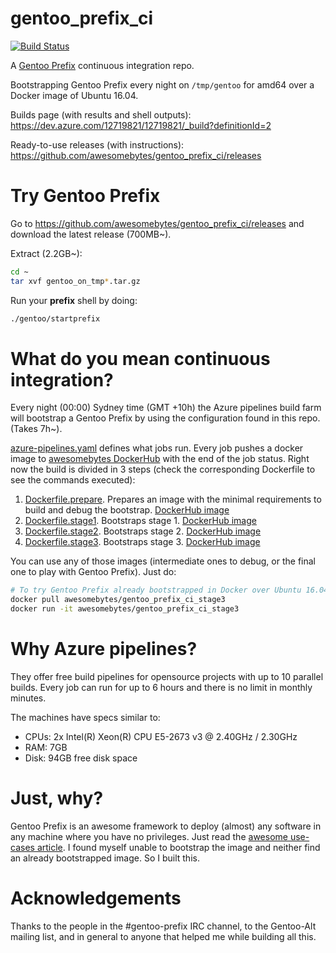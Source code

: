 # gentoo_prefix_ci
[![Build Status](https://dev.azure.com/12719821/12719821/_apis/build/status/awesomebytes.gentoo_prefix_ci)](https://dev.azure.com/12719821/12719821/_build/latest?definitionId=2)

A [Gentoo Prefix](https://wiki.gentoo.org/wiki/Project:Prefix) continuous integration repo.

Bootstrapping Gentoo Prefix every night on `/tmp/gentoo` for amd64 over a Docker image of Ubuntu 16.04.

Builds page (with results and shell outputs): https://dev.azure.com/12719821/12719821/_build?definitionId=2

Ready-to-use releases (with instructions): https://github.com/awesomebytes/gentoo_prefix_ci/releases

# Try Gentoo Prefix
Go to https://github.com/awesomebytes/gentoo_prefix_ci/releases and download the latest release (700MB~).

Extract (2.2GB~):
```bash
cd ~
tar xvf gentoo_on_tmp*.tar.gz
```

Run your **prefix** shell by doing:
```bash
./gentoo/startprefix
```


# What do you mean continuous integration?

Every night (00:00) Sydney time (GMT +10h) the Azure pipelines build farm will bootstrap a Gentoo Prefix by using the configuration found in this repo. (Takes 7h~).

[azure-pipelines.yaml](azure-pipelines.yaml) defines what jobs run. Every job pushes a docker image to [awesomebytes DockerHub](https://hub.docker.com/u/awesomebytes/) with the end of the job status.
Right now the build is divided in 3 steps (check the corresponding Dockerfile to see the commands executed):

1. [Dockerfile.prepare](bootstrap_stage/Dockerfile.prepare). Prepares an image with the minimal requirements to build and debug the bootstrap. [DockerHub image](https://hub.docker.com/r/awesomebytes/gentoo_prefix_ci_prepare/)
1. [Dockerfile.stage1](bootstrap_stage/Dockerfile.stage1). Bootstraps stage 1. [DockerHub image](https://hub.docker.com/r/awesomebytes/gentoo_prefix_ci_stage1/)
1. [Dockerfile.stage2](bootstrap_stage/Dockerfile.stage2). Bootstraps stage 2. [DockerHub image](https://hub.docker.com/r/awesomebytes/gentoo_prefix_ci_stage2/)
1. [Dockerfile.stage3](bootstrap_stage/Dockerfile.stage3). Bootstraps stage 3. [DockerHub image](https://hub.docker.com/r/awesomebytes/gentoo_prefix_ci_stage3/)

You can use any of those images (intermediate ones to debug, or the final one to play with Gentoo Prefix). Just do:

```bash
# To try Gentoo Prefix already bootstrapped in Docker over Ubuntu 16.04 in /tmp/gentoo
docker pull awesomebytes/gentoo_prefix_ci_stage3
docker run -it awesomebytes/gentoo_prefix_ci_stage3
```


# Why Azure pipelines?
They offer free build pipelines for opensource projects with up to 10 parallel builds. Every job can run for up to 6 hours and there is no limit in monthly minutes.

The machines have specs similar to:
* CPUs: 2x Intel(R) Xeon(R) CPU E5-2673 v3 @ 2.40GHz / 2.30GHz
* RAM: 7GB
* Disk: 94GB free disk space

# Just, why?
Gentoo Prefix is an awesome framework to deploy (almost) any software in any machine where you have no privileges. Just read the [awesome use-cases article](https://wiki.gentoo.org/wiki/Project:Prefix/Use_cases). I found myself unable to bootstrap the image and neither find an already bootstrapped image. So I built this.

# Acknowledgements
Thanks to the people in the #gentoo-prefix IRC channel, to the Gentoo-Alt mailing list, and in general to anyone that helped me while building all this.

